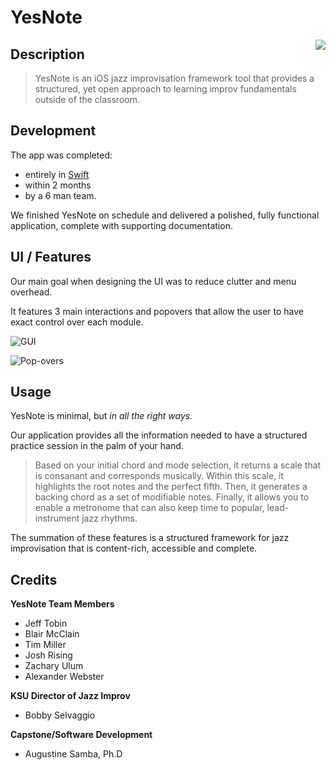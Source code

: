 # YesNote

<img align="right" src="https://user-images.githubusercontent.com/32364261/34113526-02213f24-e3de-11e7-9736-8485e2c8b013.png"> 

## Description

<blockquote>
  YesNote is an iOS jazz improvisation framework tool that provides a structured, yet open approach to learning improv fundamentals outside of the classroom.
</blockquote>

## Development

The app was completed:
- entirely in [Swift](https://developer.apple.com/swift/)
- within 2 months
- by a 6 man team.

We finished YesNote on schedule and delivered a polished, fully functional application, complete with supporting documentation.



## UI / Features

Our main goal when designing the UI was to reduce clutter and menu overhead. 

It features 3 main interactions and popovers that allow the user to have exact control over each module.


![GUI](https://user-images.githubusercontent.com/32364261/34113641-5cdcb182-e3de-11e7-919b-4bde07877037.png)


![Pop-overs](https://user-images.githubusercontent.com/32364261/34111981-39490590-e3d9-11e7-9a0f-ea79aa2cee83.jpg)

## Usage 

YesNote is minimal, but *in all the right ways.*

Our application provides all the information needed to have a structured practice session in the palm of your hand. 


<blockquote>
Based on your initial chord and mode selection, it returns a scale that is consanant and corresponds musically. Within this scale, it  highlights the root notes and the perfect fifth. Then, it generates a backing chord as a set of modifiable notes. Finally, it allows you to enable a metronome that can also keep time to popular, lead-instrument jazz rhythms.
</blockquote>

The summation of these features is a structured framework for jazz improvisation that is content-rich, accessible and complete.


## Credits

**YesNote Team Members**
- Jeff Tobin
- Blair McClain
- Tim Miller
- Josh Rising
- Zachary Ulum
- Alexander Webster

**KSU Director of Jazz Improv**
- Bobby Selvaggio

**Capstone/Software Development** 
- Augustine Samba, Ph.D
